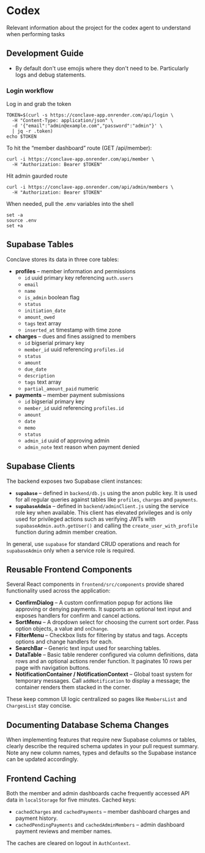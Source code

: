 # Codex
Relevant information about the project for the codex agent to understand when performing tasks

## Development Guide
- By default don't use emojis where they don't need to be. Particularly logs and debug statements.

### Login workflow
Log in and grab the token
```
TOKEN=$(curl -s https://conclave-app.onrender.com/api/login \
  -H "Content-Type: application/json" \
  -d '{"email":"admin@example.com","password":"admin"}' \
  | jq -r .token)
echo $TOKEN
```


To hit the “member dashboard” route (GET /api/member):
```
curl -i https://conclave-app.onrender.com/api/member \
  -H "Authorization: Bearer $TOKEN"
```


Hit admin gaurded route
```
curl -i https://conclave-app.onrender.com/api/admin/members \
  -H "Authorization: Bearer $TOKEN"
```

When needed, pull the .env variables into the shell
```
set -a
source .env
set +a
```

## Supabase Tables

Conclave stores its data in three core tables:

- **profiles** – member information and permissions
  - `id` uuid primary key referencing `auth.users`
  - `email`
  - `name`
  - `is_admin` boolean flag
  - `status`
  - `initiation_date`
  - `amount_owed`
  - `tags` text array
  - `inserted_at` timestamp with time zone
- **charges** – dues and fines assigned to members
  - `id` bigserial primary key
  - `member_id` uuid referencing `profiles.id`
  - `status`
  - `amount`
  - `due_date`
  - `description`
  - `tags` text array
  - `partial_amount_paid` numeric
- **payments** – member payment submissions
  - `id` bigserial primary key
  - `member_id` uuid referencing `profiles.id`
  - `amount`
  - `date`
  - `memo`
  - `status`
  - `admin_id` uuid of approving admin
  - `admin_note` text reason when payment denied

## Supabase Clients

The backend exposes two Supabase client instances:

- **`supabase`** – defined in `backend/db.js` using the anon public key. It is
  used for all regular queries against tables like `profiles`, `charges` and
  `payments`.
- **`supabaseAdmin`** – defined in `backend/adminClient.js` using the service
  role key when available. This client has elevated privileges and is only used
  for privileged actions such as verifying JWTs with
  `supabaseAdmin.auth.getUser()` and calling the `create_user_with_profile`
  function during admin member creation.

In general, use `supabase` for standard CRUD operations and reach for
`supabaseAdmin` only when a service role is required.

## Reusable Frontend Components

Several React components in `frontend/src/components` provide shared functionality used across the application:

- **ConfirmDialog** – A custom confirmation popup for actions like approving or denying payments. It supports an optional text input and exposes handlers for confirm and cancel actions.
- **SortMenu** – A dropdown select for choosing the current sort order. Pass option objects, a value and `onChange`.
- **FilterMenu** – Checkbox lists for filtering by status and tags. Accepts options and change handlers for each.
- **SearchBar** – Generic text input used for searching tables.
- **DataTable** – Basic table renderer configured via column definitions, data rows and an optional actions render function. It paginates 10 rows per page with navigation buttons.
- **NotificationContainer / NotificationContext** – Global toast system for temporary messages. Call `addNotification` to display a message; the container renders them stacked in the corner.

These keep common UI logic centralized so pages like `MembersList` and `ChargesList` stay concise.
## Documenting Database Schema Changes
When implementing features that require new Supabase columns or tables, clearly describe the required schema updates in your pull request summary.
Note any new column names, types and defaults so the Supabase instance can be updated accordingly.

## Frontend Caching

Both the member and admin dashboards cache frequently accessed API data in
`localStorage` for five minutes. Cached keys:

- `cachedCharges` and `cachedPayments` – member dashboard charges and payment
  history.
- `cachedPendingPayments` and `cachedAdminMembers` – admin dashboard payment
  reviews and member names.

The caches are cleared on logout in `AuthContext`.
